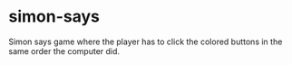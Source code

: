 # simon-says
Simon says game where the player has to click the colored buttons in the same order the computer did.
